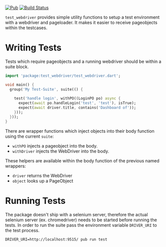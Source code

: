 [![Pub](https://img.shields.io/pub/v/test_webdriver.svg)]()
[![Build Status](https://travis-ci.org/doozer-de/test_webdriver.svg?branch=master)](https://travis-ci.org/doozer-de/test_webdriver)

`test_webdriver` provides simple utility functions to setup a test environment
with a webdriver and pageloader. It makes it easier to receive pageobjects within
the testcases.

# Writing Tests

Tests which require pageobjects and a running webdriver should be within a suite block. 

```dart
import 'package:test_webdriver/test_webdriver.dart';

void main() {
  group('My Test-Suite', suite(() {
    
    test('handle login', withPO((LoginPO po) async {
      expect(await po.handleLogin('test', 'test'), isTrue);
      expect(await driver.title, contains('Dashboard of'));
    }));
  }));
}
```

There are wrapper functions which inject objects into their body function using the current `suite`:

- `withPO` injects a pageobject into the body.
- `withDriver` injects the WebDriver into the body.

These helpers are available within the body function of the previous named wrappers:

- `driver` returns the WebDriver
- `object` looks up a PageObject 

# Running Tests

The package doesn't ship with a selenium server, therefore the actual selenium server
(ex. chromedriver) needs to be started before running the tests. In order to run the
suite pass the environment variable `DRIVER_URI` to the test process.

```
DRIVER_URI=http://localhost:9515/ pub run test
```